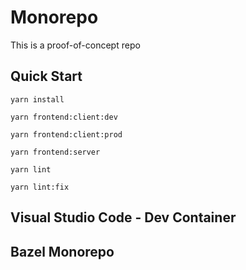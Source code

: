 # Monorepo

This is a proof-of-concept repo

## Quick Start

`yarn install`

`yarn frontend:client:dev`

`yarn frontend:client:prod`

`yarn frontend:server`

`yarn lint`

`yarn lint:fix`

## Visual Studio Code - Dev Container

## Bazel Monorepo
